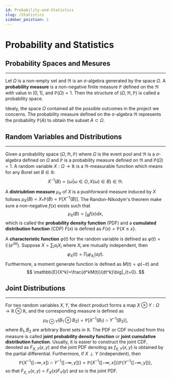 ```yaml
---
id: Probability-and-Statistics
slug: /Statistics
sidebar_poistion: 1
---
```


# Probability and Statistics

## Probability Spaces and Mesures
---
Let $\Omega$ is a non-empty set and $\mathfrak{R}$ is an $\sigma$-algebra generated by the space $\Omega$. A **probability measure** is a non-negative finite measure $\mathbb{P}$ defined on the $\mathfrak{R}$ with value in $[0,1]$, and $\mathbb{P}(\Omega)=1$. Then the structure of $(\Omega,\mathfrak{R},\mathbb{P})$ is called a probability space. 

Idealy, the space $\Omega$ contained all the possible outcomes in the project we concerns. The probability measure defined on the $\sigma$-algebra $\mathfrak{R}$ represents the probability $\mathbb{P}(A)$ to obtain the subset $A\subset \Omega$. 


## Random Variables and Distributions
---
Given a probability space $(\Omega, \mathfrak{R},\mathbb{P})$ where $\Omega$ is the event pool and $\mathfrak{R}$ is a $\sigma$-algebra defined on $\Omega$ and $\mathbb{P}$ is a probability measure defined on $\mathfrak{R}$ and $\mathbb{P}(\Omega)=1$. A random variable $X:\Omega\to \mathbb{R}$ is a $\mathfrak{R}$-measurable function which means for any Borel set $B\in\mathbb{R}$:
$$
X^{-1}(B)=\lbrace\omega|\omega\in\Omega, X(\omega)\in B\rbrace \in\mathfrak{R}.
$$

A **distriubtion measure** $\mu_X$ of $X$ is a pushforward measure induced by $X$ follows $\mu_X(B)=X_*\mathbb{P}(B)=\mathbb{P}[X^{-1}(B)]$. The Randon-Nikodym's theorem make sure a non-negative $f(x)$ exists such that
$$
\mu_X(B)=\int_Bf(x)dx,
$$
which is called the **probability density function** (PDF) and a **cumulated distribution function** (CDP) $F(x)$ is defined as $F(x)=\mathbb{P}\lbrace X\le x\rbrace$. 

A **characteristic function** $\varphi(t)$ for the random variable is defined as $\varphi(t)=\mathbb{E}(e^{iXt})$. Suppose $X=\sum_ia_iX_i$ where $X_i$ are mutually independent, then 
$$
\varphi_X(t)=\prod_i\varphi_{X_i}(a_it).
$$
Furthermore, a moment generate function is defined as $M(t)=\varphi(-it)$ and 
$$
\mathbb{E}(X^k)=\frac{d^kM(t)}{dt^k}\big|_{t=0}.
$$


## Joint Distributions
---

For two random variables $X,Y$, the direct product forms a map $X\otimes Y:\Omega\to \mathbb{R}\otimes\mathbb{R}$, and the corresponding measure is defined as
$$
\mu_{X\otimes Y}(B_1\otimes B_2)=\mathbb{P}[X^{-1}(B_1)\cap Y^{-1}(B_2)],
$$
where $B_1,B_2$ are arbitrary Borel sets in $\mathbb{R}$. The PDF or CDF incuded from this measure is called **joint probability density function** or **joint cumulative distribution function**. Usually, it is easier to construct the joint CDF, denoted as $F_{X,Y}(x,y)$ and the joint PDF denoting as $f_{X,Y}(x,y)$ is obtained by the partial differential. Furthermore, if $X\perp Y$ (independent), then
$$
\mathbb{P}\left\lbrace X^{-1}\big([-\infty,x]\big)\cap Y^{-1}\big([-\infty,y]\big)\right\rbrace =\mathbb{P}\left\lbrace X^{-1}\big([-\infty,x]\big)\right\rbrace \mathbb{P}\left\lbrace Y^{-1}\big([-\infty,y]\big)\right\rbrace,
$$ 
so that $F_{X,Y}(x,y)=F_X(x)F_Y(y)$ and so is the joint PDF. 

